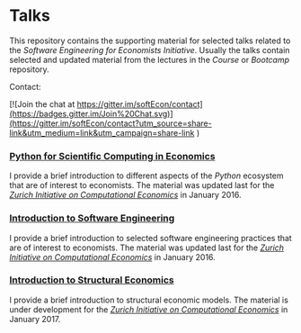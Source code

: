 # Talks

This repository contains the supporting material for selected talks related to the *Software Engineering for Economists Initiative*. Usually the talks contain selected and updated material from the lectures in the *Course* or *Bootcamp* repository.

Contact:

[![Join the chat at https://gitter.im/softEcon/contact](https://badges.gitter.im/Join%20Chat.svg)](https://gitter.im/softEcon/contact?utm_source=share-link&utm_medium=link&utm_campaign=share-link
)

### [Python for Scientific Computing in Economics](http://nbviewer.jupyter.org/format/slides/github/softEcon/talks/blob/master/scientific_python/talk.ipynb)

I provide a brief introduction to different aspects of the *Python* ecosystem that are of interest to economists. The material was updated last for the [*Zurich Initiative on Computational Economics*](http://www.zccfe.uzh.ch/en/pastevents/zice16/announcement.html) in January 2016.  

### [Introduction to Software Engineering](http://nbviewer.jupyter.org/format/slides/github/softEcon/talks/blob/master/introduction_software_engineering/talk.ipynb)

I provide a brief introduction to selected software engineering practices that are of interest to economists. The material was updated last for the [*Zurich Initiative on Computational Economics*](http://www.zccfe.uzh.ch/en/pastevents/zice16/announcement.html) in January 2016.  

### [Introduction to Structural Economics](http://nbviewer.jupyter.org/format/slides/github/softEcon/talks/blob/master/structural_economics/talk.ipynb#/)

I provide a brief introduction to structural economic models. The material is under development for the [*Zurich Initiative on Computational Economics*](http://www.zccfe.uzh.ch/en/zice17/announcement.html) in January 2017.  
